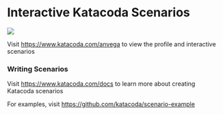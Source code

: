 # Interactive Katacoda Scenarios

[![](http://shields.katacoda.com/katacoda/anvega/count.svg)](https://www.katacoda.com/anvega "Get your profile on Katacoda.com")

Visit https://www.katacoda.com/anvega to view the profile and interactive scenarios

### Writing Scenarios
Visit https://www.katacoda.com/docs to learn more about creating Katacoda scenarios

For examples, visit https://github.com/katacoda/scenario-example

